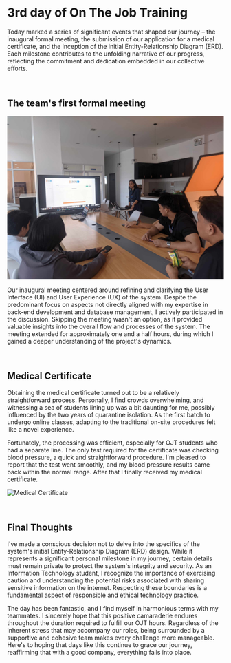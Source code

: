 # 3rd day of On The Job Training

Today marked a series of significant events that shaped our journey – the inaugural formal
meeting, the submission of our application for a medical certificate, and the inception of
the initial Entity-Relationship Diagram (ERD). Each milestone contributes to the unfolding
narrative of our progress, reflecting the commitment and dedication embedded in our
collective efforts.

<br>

## The team's first formal meeting

![First formal meeting](./assets/img/first-formal-meeting.jpg)

Our inaugural meeting centered around refining and clarifying the User Interface (UI) and
User Experience (UX) of the system. Despite the predominant focus on aspects not directly
aligned with my expertise in back-end development and database management, I actively
participated in the discussion. Skipping the meeting wasn't an option, as it provided
valuable insights into the overall flow and processes of the system. The meeting extended
for approximately one and a half hours, during which I gained a deeper understanding of
the project's dynamics.

<br>

## Medical Certificate

Obtaining the medical certificate turned out to be a relatively straightforward process.
Personally, I find crowds overwhelming, and witnessing a sea of students lining up was a
bit daunting for me, possibly influenced by the two years of quarantine isolation. As the
first batch to undergo online classes, adapting to the traditional on-site procedures felt
like a novel experience.

Fortunately, the processing was efficient, especially for OJT students who had a separate
line. The only test required for the certificate was checking blood pressure, a quick and
straightforward procedure. I'm pleased to report that the test went smoothly, and my blood
pressure results came back within the normal range. After that I finally received my
medical certificate.

![Medical Certificate](./assets/img/medical-certificate.jpg)

<br>

## Final Thoughts

I've made a conscious decision not to delve into the specifics of the system's initial
Entity-Relationship Diagram (ERD) design. While it represents a significant personal
milestone in my journey, certain details must remain private to protect the system's
integrity and security. As an Information Technology student, I recognize the importance
of exercising caution and understanding the potential risks associated with sharing
sensitive information on the internet. Respecting these boundaries is a fundamental aspect
of responsible and ethical technology practice.

The day has been fantastic, and I find myself in harmonious terms with my teammates. I
sincerely hope that this positive camaraderie endures throughout the duration required to
fulfill our OJT hours. Regardless of the inherent stress that may accompany our roles,
being surrounded by a supportive and cohesive team makes every challenge more manageable.
Here's to hoping that days like this continue to grace our journey, reaffirming that with
a good company, everything falls into place.
